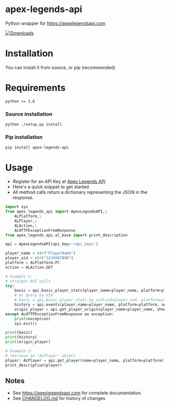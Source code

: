 # apex-legends-api
Python wrapper for https://apexlegendsapi.com

[![Downloads](https://pepy.tech/badge/apex-legends-api/week)](https://pepy.tech/project/apex-legends-api)

# Installation
You can install it from source, or pip (recommended)
# Requirements
`python >= 3.6`
### Source installation
`python ./setup.py install`
### Pip installation
`pip install apex-legends-api`

# Usage
* Register for an API Key at [Apex Legends API](https://apexlegendsapi.com)
* Here's a quick snippet to get started
* All method calls return a dictionary representing the JSON in the response.

```python
import sys
from apex_legends_api import ApexLegendsAPI,\
    ALPlatform,\
    ALPlayer,\
    ALAction,\
    ALHTTPExceptionFromResponse
from apex_legends_api.al_base import print_description

api = ApexLegendsAPI(api_key='<api_key>')

player_name = str("PlayerName")
player_uid = str("1234567890")
platform = ALPlatform.PC
action = ALAction.GET

# Example 1:
# straight API calls
try:
    basic = api.basic_player_stats(player_name=player_name, platform=platform)
    # or query by UID
    # basic = api.basic_player_stats_by_uid(uid=player_uid, platform=platform)
    history = api.events(player_name=player_name, platform=platform, action=action)
    origin_player = api.get_player_origin(player_name=player_name, show_all_hits=True)
except ALHTTPExceptionFromResponse as exception:
    print(exception)
    sys.exit()

print(basic)
print(history)
print(origin_player)

# Example 2:
# retrieve an 'ALPlayer' object
player: ALPlayer = api.get_player(name=player_name, platform=platform)
print_description(player)

```
## Notes
- See https://apexlegendsapi.com for complete documentation.
- See [CHANGELOG.md](CHANGELOG.md) for history of changes